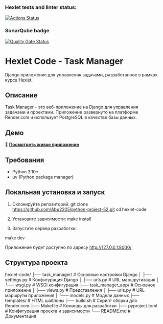 ### Hexlet tests and linter status:
[![Actions Status](https://github.com/Abu2205/python-project-52/blob/e0f445f561bd4ffcebad1e4ea3ba8a8a20081b1b/.github/workflows/hexlet-check.yml)](https://github.com/Abu2205/python-project-52/actions)

### SonarQube badge
[![Quality Gate Status](https://sonarcloud.io/api/project_badges/measure?project=Abu2205_python-project-52&metric=alert_status)](https://sonarcloud.io/summary/new_code?id=Abu2205_python-project-52)

# Hexlet Code - Task Manager

Django приложение для управления задачами, разработанное в рамках курса Hexlet.

## Описание

Task Manager - это веб-приложение на Django для управления задачами и проектами. Приложение развернуто на платформе Render.com и использует PostgreSQL в качестве базы данных.

## Демо

🚀 **[Посмотреть живое приложение](https://your-app-name.onrender.com)**

## Требования

- Python 3.10+
- uv (Python package manager)

## Локальная установка и запуск

1. Склонируйте репозиторий:
git clone https://github.com/Abu2205/python-project-52.git
cd hexlet-code

2. Установите зависимости:
make install

3. Запустите сервер разработки:

make dev

Приложение будет доступно по адресу http://127.0.0.1:8000/


## Структура проекта

hexlet-code/
├── task_manager/           # Основные настройки Django
│   ├── settings.py         # Конфигурация Django
│   ├── urls.py            # URL маршрутизация
│   └── wsgi.py            # WSGI конфигурация
├── task_manager_app/       # Основное приложение
│   ├── views.py           # Представления
│   ├── urls.py            # URL маршруты приложения
│   └── models.py          # Модели данных
├── templates/              # HTML шаблоны
├── build.sh               # Скрипт сборки для Render.com
├── Makefile              # Команды для разработки
├── pyproject.toml        # Конфигурация проекта и зависимости
└── README.md             # Документация
